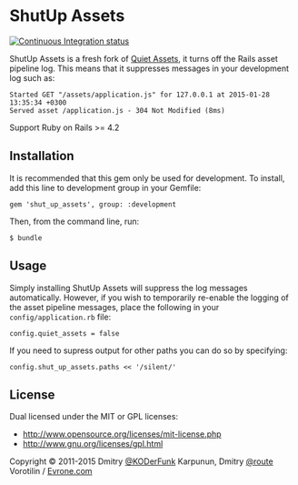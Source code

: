 # ShutUp Assets
[![Continuous Integration status](https://api.travis-ci.org/estum/shut_up_assets.svg)](http://travis-ci.org/estum/shut_up_assets)

ShutUp Assets is a fresh fork of [Quiet Assets](https://github.com/evrone/quiet_assets), it turns off the Rails asset pipeline log. This means that it suppresses messages in your development log such as:

    Started GET "/assets/application.js" for 127.0.0.1 at 2015-01-28 13:35:34 +0300
    Served asset /application.js - 304 Not Modified (8ms)

Support Ruby on Rails >= 4.2

## Installation

It is recommended that this gem only be used for development.
To install, add this line to development group in your Gemfile:

    gem 'shut_up_assets', group: :development

Then, from the command line, run:

    $ bundle

## Usage

Simply installing ShutUp Assets will suppress the log messages automatically. However, if you wish to temporarily re-enable the logging of the asset pipeline messages,
place the following in your `config/application.rb` file:

    config.quiet_assets = false

If you need to supress output for other paths you can do so by specifying:

    config.shut_up_assets.paths << '/silent/'

## License

Dual licensed under the MIT or GPL licenses:

+ http://www.opensource.org/licenses/mit-license.php
+ http://www.gnu.org/licenses/gpl.html

Copyright © 2011-2015 Dmitry [@KODerFunk](https://github.com/KODerFunk) Karpunun, Dmitry [@route](https://github.com/route) Vorotilin / [Evrone.com](http://evrone.com)
